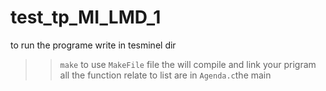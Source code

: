 # test_tp_MI_LMD_1
to run the programe write in tesminel dir 
>> `make`
to use `MakeFile` file the will compile and link your prigram all the function relate to list are in `Agenda.c`the main 
